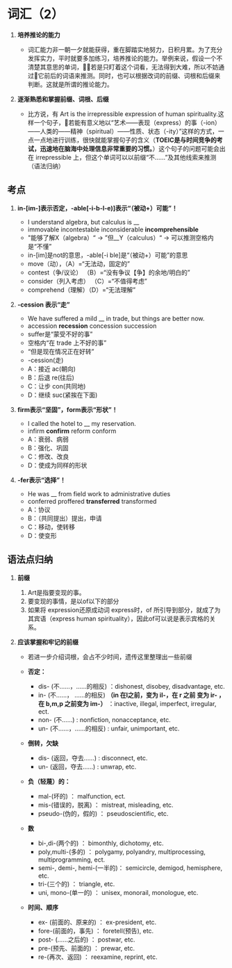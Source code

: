 # 词汇（2）

1. **培养推论的能力**
    - 词汇能力非一朝一夕就能获得，重在脚踏实地努力，日积月累。为了充分发挥实力，平时就要多加练习，培养推论的能力。举例来说，假设一个不清楚其意思的单词，若是只盯着这个词看，无法得到大难，所以不妨通过它前后的词语来推测。同时，也可以根据改词的前缀、词根和后缀来判断。这就是所谓的推论能力。

1. **逐渐熟悉和掌握前缀、词根、后缀**
    - 比方说，有 Art is the irrepressible expression of human spirituality.这样一个句子，若能有意义地以“艺术——表现（express）的事（-ion）——人类的——精神（spiritual）——性质、状态（-ity）”这样的方式，一点一点地进行训练，很快就能掌握句子的含义（**TOEIC是与时间竞争的考试，迅速地在脑海中处理信息非常重要的习惯。**）这个句子的问题可能会出在 irrepressible 上，但这个单词可以以前缀“不……”及其他线索来推测（语法归纳）

## 考点

1. **in-[im-]表示否定，-able[-i-b-l-e)]表示“（被动+）可能”！**
    - I understand algebra, but calculus is __
    - immovable incontestable inconsiderable **incomprehensible**
    - "能够了解X（algebra）“ -> ”但__Y（calculus）“ -> 可以推测空格内是“不懂”
    - in-[im]是not的意思，-able[-i ble]是“（被动+）可能”的意思
    - move（动），（A）=“无法动，固定的”
    - contest（争/议论） （B）=“没有争议【争】的余地/明白的”
    - consider（列入考虑） （C）=“不值得考虑”
    - comprehend（理解）（D）=“无法理解”

1. **-cession 表示“走”**
    - We have suffered a mild __ in trade, but things are better now.
    - accession **recession** concession succession
    - suffer是“蒙受不好的事”
    - 空格内“在 trade 上不好的事”
    - “但是现在情况正在好转”
    - -cession(走)
    - A：接近 ac(朝向)
    - B：后退 re(往后)
    - C：让步 con(共同地)
    - D：继续 suc(紧挨在下面)

1. **firm表示“坚固”，form表示“形状”！**
    - I called the hotel to __ my reservation.
    - infirm **confirm** reform conform
    - A：衰弱、病弱
    - B：强化、巩固
    - C：修改、改良
    - D：使成为同样的形状

1. **-fer表示“选择”！**
    - He was __ from field work to administrative duties
    - conferred proffered **transferred** transformed
    - A：协议
    - B：（共同提出）提出，申请
    - C：移动，使转移
    - D：使变形

## 语法点归纳

1. **前缀**
    1. Art是指要变现的事。
    1. 要变现的事情，是以of以下的部分
    1. 如果将 expression还原成动词 express时，of 所引导到部分，就成了为其宾语（express human spirituality），因此of可以说是表示宾格的关系。

1. **应该掌握和牢记的前缀**

    - 若进一步介绍词根，会占不少时间，遗传这里整理出一些前缀
    - **否定：**
        - dis- (不……，……的相反) ：dishonest, disobey, disadvantage, etc.
        - in- (不……， ……的相反) **（in 在l之前，变为 il-，在 r 之前 变为 ir- ，在 b,m,p 之前变为 im-）** ：inactive, illegal, imperfect, irregular, ect.
        - non- (不……) : nonfiction, nonacceptance, etc.
        - un- (不……，……的相反) : unfair, unimportant, etc.

    - **倒转，欠缺**
        - dis- (返回，夺去……) : disconnect, etc.
        - un- (返回，夺去……) : unwrap, etc.

    - **负（轻蔑）的：**
        - mal-(坏的) ： malfunction, ect.
        - mis-(错误的，脱离) ： mistreat, misleading, etc.
        - pseudo-(伪的，假的) ： pseudoscientific, etc.

    - **数**
        - bi-,di-(两个的) ： bimonthly, dichotomy, etc.
        - poly,multi-(多的) ： polygamy, polyandry, multiprocessing, multiprogramming, ect.
        - semi-, demi-, hemi-(一半的)： semicircle, demigod, hemisphere, etc.
        - tri-(三个的) ： triangle, etc.
        - uni, mono-(单一的) ： unisex, monorail, monologue, etc.

    - **时间、顺序**
        - ex- (前面的、原来的) ： ex-president, etc.
        - fore-(前面的，事先) ： foretell(预告), etc.
        - post- (……之后的) ： postwar, etc.
        - pre-(预先、前面的) ： prewar, etc.
        - re-(再次、返回) ： reexamine, reprint, etc.